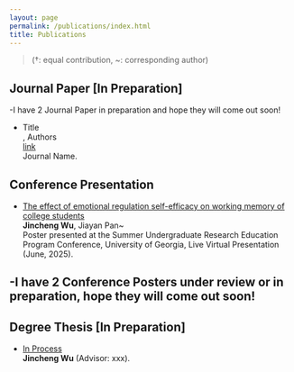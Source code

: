 ```yaml
---
layout: page
permalink: /publications/index.html
title: Publications
---
```


> (†: equal contribution, ~: corresponding author)

## Journal Paper [In Preparation]

-I have 2 Journal Paper in preparation and hope they will come out soon!


- Title <br>, Authors <br> [link](link) <br> Journal Name.

## Conference Presentation

- [The effect of emotional regulation self-efficacy on working memory of college students](https://clydepsychology.github.io/mypaper/poster/JinchengWu_SUREP_Poster.pdf)<br>**Jincheng Wu**, Jiayan Pan~<br>Poster presented at the Summer Undergraduate Research Education Program Conference, University of Georgia, Live Virtual Presentation (June, 2025).

-I have 2 Conference Posters under review or in preparation, hope they will come out soon!
---

## Degree Thesis [In Preparation]

- [In Process](https://clydepsychology.github.io/mypaper/thesis/xxx.pdf)<br>**Jincheng Wu** (Advisor: xxx).

  <br>

<br>